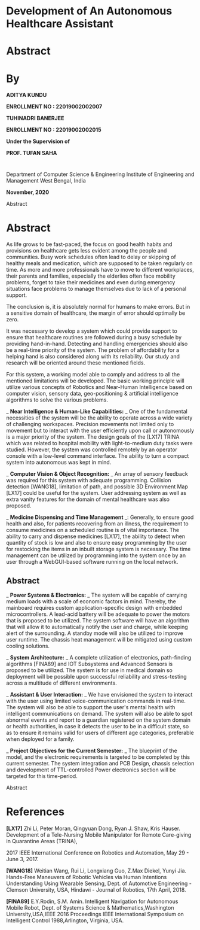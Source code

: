 # **Development of An Autonomous Healthcare Assistant**

# **Abstract**

# By

**ADITYA KUNDU**

**ENROLLMENT NO : 22019002002007**

**TUHINADRI BANERJEE**

**ENROLLMENT NO : 22019002002015**

**Under the Supervision of**

**PROF. TUFAN SAHA**

#

 Department of Computer Science &amp; Engineering Institute of Engineering and Management West Bengal, India

**November, 2020**

Abstract

# Abstract

As life grows to be fast-paced, the focus on good health habits and provisions on healthcare gets less evident among the people and communities. Busy work schedules often lead to delay or skipping of healthy meals and medication, which are supposed to be taken regularly on time. As more and more professionals have to move to different workplaces, their parents and families, especially the elderlies often face mobility problems, forget to take their medicines and even during emergency situations face problems to manage themselves due to lack of a personal support.

The conclusion is, it is absolutely normal for humans to make errors. But in a sensitive domain of healthcare, the margin of error should optimally be zero.

It was necessary to develop a system which could provide support to ensure that healthcare routines are followed during a busy schedule by providing hand-in-hand. Detecting and handling emergencies should also be a real-time priority of the system. The problem of affordability for a helping hand is also considered along with its reliability. Our study and research will be oriented around these mentioned fields.

For this system, a working model able to comply and address to all the mentioned limitations will be developed. The basic working principle will utilize various concepts of Robotics and Near-Human Intelligence based on computer vision, sensory data, geo-positioning &amp; artificial intelligence algorithms to solve the various problems.

_ **Near Intelligence &amp; Human-Like Capabilities:** _ One of the fundamental necessities of the system will be the ability to operate across a wide variety of challenging workspaces. Precision movements not limited only to movement but to interact with the user efficiently upon call or autonomously is a major priority of the system. The design goals of the [LX17] TRINA which was related to hospital mobility with light-to-medium duty tasks were studied. However, the system was controlled remotely by an operator console with a low-level command interface. The ability to turn a compact system into autonomous was kept in mind.

_ **Computer Vision &amp; Object Recognition:** _ An array of sensory feedback was required for this system with adequate programming. Collision detection [WANG18], limitation of path, and possible 3D Environment Map [LX17] could be useful for the system. User addressing system as well as extra vanity features for the domain of mental healthcare was also proposed.

_ **Medicine Dispensing and Time Management** _: Generally, to ensure good health and also, for patients recovering from an illness, the requirement to consume medicines on a scheduled routine is of vital importance. The ability to carry and dispense medicines [LX17], the ability to detect when quantity of stock is low and also to ensure easy programming by the user for restocking the items in an inbuilt storage system is necessary. The time management can be utilized by programming into the system once by an user through a WebGUI-based software running on the local network.

## Abstract

_ **Power Systems &amp; Electronics:** _ The system will be capable of carrying medium loads with a scale of economic factors in mind. Thereby, the mainboard requires custom application-specific design with embedded microcontrollers. A lead-acid battery will be adequate to power the motors that is proposed to be utilized. The system software will have an algorithm that will allow it to automatically notify the user and charge, while keeping alert of the surrounding. A standby mode will also be utilized to improve user runtime. The chassis heat management will be mitigated using custom cooling solutions.

_ **System Architecture:** _ A complete utilization of electronics, path-finding algorithms [FINA89] and IOT Subsystems and Advanced Sensors is proposed to be utilized. The system is for use in medical domain so deployment will be possible upon successful reliability and stress-testing across a multitude of different environments.

_ **Assistant &amp; User Interaction:** _ We have envisioned the system to interact with the user using limited voice-communication commands in real-time. The system will also be able to support the user&#39;s mental health with intelligent communications on demand. The system will also be able to spot abnormal events and report to a guardian registered on the system domain or health authorities, in case it detects the user to be in a difficult state, so as to ensure it remains valid for users of different age categories, preferable when deployed for a family.

_ **Project Objectives for the Current Semester:** _ The blueprint of the model, and the electronic requirements is targeted to be completed by this current semester. The system integration and PCB Design, chassis selection and development of TTL-controlled Power electronics section will be targeted for this time-period.

Abstract

# References

**[LX17]** Zhi Li, Peter Moran, Qingyuan Dong, Ryan J. Shaw, Kris Hauser. Development of a Tele-Nursing Mobile Manipulator for Remote Care-giving in Quarantine Areas (TRINA),

2017 IEEE International Conference on Robotics and Automation, May 29 - June 3, 2017.

**[WANG18]** Weitian Wang, Rui Li, Longxiang Guo, Z.Max Diekel, Yunyi Jia. Hands-Free Maneuvers of Robotic Vehicles via Human Intentions Understanding Using Wearable Sensing, Dept. of Automotive Engineering - Clemson University, USA, Hindawi - Journal of Robotics, 17th April, 2018.

**[FINA89]** E.Y.Rodin, S.M. Amin. Intelligent Navigation for Autonomous Mobile Robot, Dept. of Systems Science &amp; Mathematics,Washington University,USA,IEEE 2016 Proceedings IEEE International Symposium on Intelligent Control 1988,Arlington, Virginia, USA.
